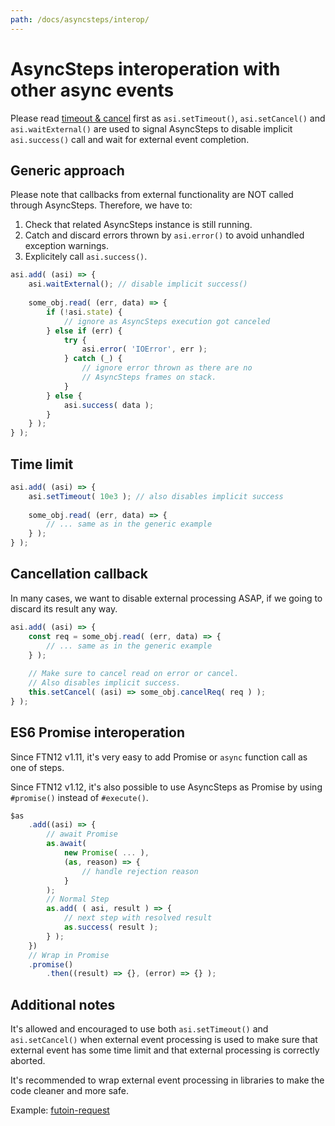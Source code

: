 ```yaml
---
path: /docs/asyncsteps/interop/
---
```


# AsyncSteps interoperation with other async events

Please read [timeout & cancel](/docs/asyncsteps/cancel/) first as
`asi.setTimeout()`, `asi.setCancel()` and `asi.waitExternal()` are
used to signal AsyncSteps to disable implicit `asi.success()` call
and wait for external event completion.

## Generic approach

Please note that callbacks from external functionality are NOT called
through AsyncSteps. Therefore, we have to:

1. Check that related AsyncSteps instance is still running.
2. Catch and discard errors thrown by `asi.error()` to avoid unhandled
    exception warnings.
3. Explicitely call `asi.success()`.

```javascript
asi.add( (asi) => {
    asi.waitExternal(); // disable implicit success()
    
    some_obj.read( (err, data) => {
        if (!asi.state) {
            // ignore as AsyncSteps execution got canceled
        } else if (err) {
            try {
                asi.error( 'IOError', err );
            } catch (_) {
                // ignore error thrown as there are no
                // AsyncSteps frames on stack.
            }
        } else {
            asi.success( data );
        }
    } );
} );
```

## Time limit

```javascript
asi.add( (asi) => {
    asi.setTimeout( 10e3 ); // also disables implicit success
    
    some_obj.read( (err, data) => {
        // ... same as in the generic example
    } );
} );
```

## Cancellation callback

In many cases, we want to disable external processing ASAP, if
we going to discard its result any way.

```javascript
asi.add( (asi) => {
    const req = some_obj.read( (err, data) => {
        // ... same as in the generic example
    } );
    
    // Make sure to cancel read on error or cancel.
    // Also disables implicit success.
    this.setCancel( (asi) => some_obj.cancelReq( req ) );
} );
```

## ES6 Promise interoperation

Since FTN12 v1.11, it's very easy to add Promise or `async` function
call as one of steps.

Since FTN12 v1.12, it's also possible to use AsyncSteps as Promise by
using `#promise()` instead of `#execute()`.

```javascript
$as
    .add((asi) => {
        // await Promise
        as.await(
            new Promise( ... ),
            (as, reason) => {
                // handle rejection reason
            }
        );
        // Normal Step
        as.add( ( asi, result ) => {
            // next step with resolved result
            as.success( result );
        } );
    })
    // Wrap in Promise
    .promise()
        .then((result) => {}, (error) => {} );
```

## Additional notes

It's allowed and encouraged to use both `asi.setTimeout()` and
`asi.setCancel()` when external event processing is used to make
sure that external event has some time limit and that external
processing is correctly aborted.

It's recommended to wrap external event processing in libraries
to make the code cleaner and more safe.

Example: [futoin-request](https://www.npmjs.com/package/futoin-request)
